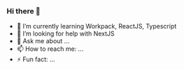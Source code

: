 ### Hi there 👋







- 🌱 I’m currently learning Workpack, ReactJS, Typescript
- 🤔 I’m looking for help with NextJS
- 💬 Ask me about ...
- 📫 How to reach me: ...
- ⚡ Fun fact: ...

